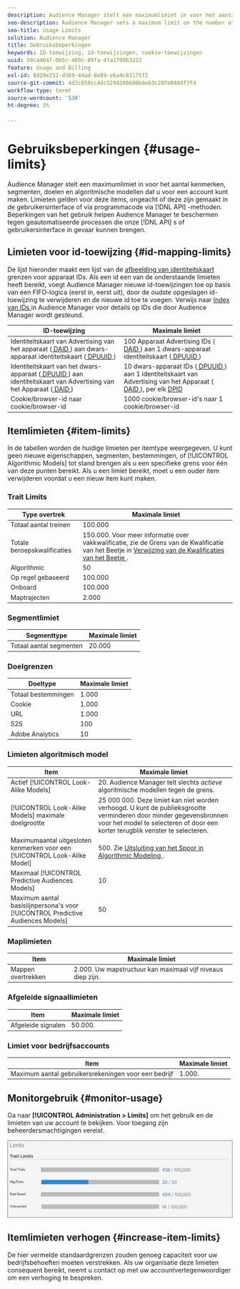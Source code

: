 ```yaml
---
description: Audience Manager stelt een maximumlimiet in voor het aantal kenmerken, segmenten, doelen en algoritmische modellen dat u voor een account kunt maken. De beperkingen zijn op deze punten van toepassing ongeacht of gecreeerd in het gebruikersinterface of programmatically door API methodes. Beperkingen van het gebruik helpen Audience Manager te beschermen tegen geautomatiseerde processen die onze API's of gebruikersinterface in gevaar kunnen brengen.
seo-description: Audience Manager sets a maximum limit on the number of traits, segments, destinations, and algorithmic models that you can create for an account. Limits apply to these items whether created in the user interface or programmatically through API methods. Usage limits help protect Audience Manager from automated processes that may attempt to compromise our APIs or user interface.
seo-title: Usage Limits
solution: Audience Manager
title: Gebruiksbeperkingen
keywords: ID-toewijzing, id-toewijzingen, cookie-toewijzingen
uuid: 50ca4647-0b5c-409c-89fa-4fa1799b3222
feature: Usage and Billing
exl-id: 8d29e231-d369-44ad-8e89-e6a4c83175f2
source-git-commit: 4d3c859cc4dc5294286680b0e63c287e0409f7fd
workflow-type: tm+mt
source-wordcount: '530'
ht-degree: 3%

---
```


# Gebruiksbeperkingen {#usage-limits}

Audience Manager stelt een maximumlimiet in voor het aantal kenmerken, segmenten, doelen en algoritmische modellen dat u voor een account kunt maken. Limieten gelden voor deze items, ongeacht of deze zijn gemaakt in de gebruikersinterface of via programmacode via [!DNL API] -methoden. Beperkingen van het gebruik helpen Audience Manager te beschermen tegen geautomatiseerde processen die onze [!DNL API] s of gebruikersinterface in gevaar kunnen brengen.

## Limieten voor id-toewijzing {#id-mapping-limits}

De lijst hieronder maakt een lijst van de [ afbeelding van identiteitskaart ](../../integration/sending-audience-data/batch-data-transfer-explained/id-sync-http.md) grenzen voor apparaat IDs. Als een id een van de onderstaande limieten heeft bereikt, voegt Audience Manager nieuwe id-toewijzingen toe op basis van een FIFO-logica (eerst in, eerst uit), door de oudste opgeslagen id-toewijzing te verwijderen en de nieuwe id toe te voegen. Verwijs naar [ Index van IDs ](../../reference/ids-in-aam.md) in Audience Manager voor details op IDs die door Audience Manager wordt gesteund.

| ID-toewijzing | Maximale limiet |
|-----------|-------------- |
| Identiteitskaart van Advertising van het apparaat ([ DAID ](../../reference/ids-in-aam.md)) aan dwars-apparaat identiteitskaart ([ DPUUID ](../../reference/ids-in-aam.md)) | 100 Apparaat Advertising IDs ([ DAID ](../../reference/ids-in-aam.md)) aan 1 dwars-apparaat identiteitskaart ([ DPUUID ](../../reference/ids-in-aam.md)) |
| Identiteitskaart van het dwars-apparaat ([ DPUUID ](../../reference/ids-in-aam.md)) aan identiteitskaart van Advertising van het Apparaat ([ DAID ](../../reference/ids-in-aam.md)) | 10 dwars-apparaat IDs ([ DPUUID ](../../reference/ids-in-aam.md)) aan 1 identiteitskaart van Advertising van het Apparaat ([ DAID ](../../reference/ids-in-aam.md)), per elk [ DPID ](../../reference/ids-in-aam.md) |
| Cookie/browser-id naar cookie/browser-id | 1000 cookie/browser-id&#39;s naar 1 cookie/browser-id |

## Itemlimieten {#item-limits}

In de tabellen worden de huidige limieten per itemtype weergegeven. U kunt geen nieuwe eigenschappen, segmenten, bestemmingen, of [!UICONTROL Algorithmic Models] tot stand brengen als u een specifieke grens voor één van deze punten bereikt. Als u een limiet bereikt, moet u een ouder item verwijderen voordat u een nieuw item kunt maken.

### Trait Limits

| Type overtrek | Maximale limiet |
| -------------------------- | ------------------------------------- |
| Totaal aantal treinen | 100.000 |
| Totale beroepskwalificaties | 150.000. Voor meer informatie over vakkwalificatie, zie de Grens van de Kwalificatie van het Beetje in [ Verwijzing van de Kwalificaties van het Beetje ](/help/using/features/traits/trait-and-segment-qualification-reference.md#trait-qualification-limit). |
| Algorithmic | 50 |
| Op regel gebaseerd | 100.000 |
| Onboard | 100.000 |
| Maptrajecten | 2.000 |

### Segmentlimiet

| Segmenttype | Maximale limiet |
| -------------- | ------------- |
| Totaal aantal segmenten | 20.000 |

### Doelgrenzen

| Doeltype | Maximale limiet |
| ------------------ | ------------- |
| Totaal bestemmingen | 1.000 |
| Cookie | 1.000 |
| URL | 1.000 |
| S2S | 100 |
| Adobe Analytics | 10 |

### Limieten algoritmisch model

| Item | Maximale limiet |
| -------- | ----- |
| Actief [!UICONTROL Look-Alike Models] | &#x200B;20. Audience Manager telt slechts *actieve* algoritmische modellen tegen de grens. |
| [!UICONTROL Look-Alike Models] maximale doelgrootte | 25 000 000.  Deze limiet kan niet worden verhoogd. U kunt de publieksgrootte verminderen door minder gegevensbronnen voor het model te selecteren of door een korter terugblik venster te selecteren. |
| Maximumaantal uitgesloten kenmerken voor een [!UICONTROL Look-Alike Model] | &#x200B;500. Zie [ Uitsluiting van het Spoor in Algorithmic Modeling ](/help/using/features/algorithmic-models/trait-exclusion-algo-models.md). |
| Maximaal [!UICONTROL Predictive Audiences Models] | 10 |
| Maximum aantal basislijnpersona&#39;s voor [!UICONTROL Predictive Audiences Models] | 50 |

### Maplimieten

| Item | Maximale limiet |
| ------------- | ------------------ |
| Mappen overtrekken | 2.000.  Uw mapstructuur kan maximaal vijf niveaus diep zijn. |

### Afgeleide signaallimieten

| Item | Maximale limiet |
| --------------- | ------------- |
| Afgeleide signalen | 50.000. |

### Limiet voor bedrijfsaccounts

| Item | Maximale limiet |
| ----------- | ------------- |
| Maximum aantal gebruikersrekeningen voor een bedrijf | 1.000. |

## Monitorgebruik {#monitor-usage}

Ga naar **[!UICONTROL Administration > Limits]** om het gebruik en de limieten van uw account te bekijken. Voor toegang zijn beheerdersmachtigingen vereist.

![ gebruikslimieten beeld ](assets/usage-limits.png)

## Itemlimieten verhogen {#increase-item-limits}

De hier vermelde standaardgrenzen zouden genoeg capaciteit voor uw bedrijfsbehoeften moeten verstrekken. Als uw organisatie deze limieten consequent bereikt, neemt u contact op met uw accountvertegenwoordiger om een verhoging te bespreken.
